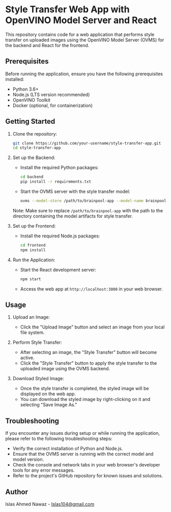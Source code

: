 # Style Transfer Web App with OpenVINO Model Server and React

This repository contains code for a web application that performs style transfer on uploaded images using the OpenVINO Model Server (OVMS) for the backend and React for the frontend.

## Prerequisites

Before running the application, ensure you have the following prerequisites installed:

- Python 3.6+
- Node.js (LTS version recommended)
- OpenVINO Toolkit
- Docker (optional, for containerization)

## Getting Started

1. Clone the repository:

   ```bash
   git clone https://github.com/your-username/style-transfer-app.git
   cd style-transfer-app
   ```

2. Set up the Backend:

   - Install the required Python packages:

     ```bash
     cd backend
     pip install -r requirements.txt
     ```

   - Start the OVMS server with the style transfer model:

     ```bash
     ovms --model-store /path/to/brainpool-app --model-name brainpool-app --model-version 1
     ```

   Note: Make sure to replace `/path/to/brainpool-app` with the path to the directory containing the model artifacts for style transfer.

3. Set up the Frontend:

   - Install the required Node.js packages:

     ```bash
     cd frontend
     npm install
     ```

4. Run the Application:

   - Start the React development server:

     ```bash
     npm start
     ```

   - Access the web app at `http://localhost:3000` in your web browser.

## Usage

1. Upload an Image:

   - Click the "Upload Image" button and select an image from your local file system.

2. Perform Style Transfer:

   - After selecting an image, the "Style Transfer" button will become active.
   - Click the "Style Transfer" button to apply the style transfer to the uploaded image using the OVMS backend.

3. Download Styled Image:
   - Once the style transfer is completed, the styled image will be displayed on the web app.
   - You can download the styled image by right-clicking on it and selecting "Save Image As."

## Troubleshooting

If you encounter any issues during setup or while running the application, please refer to the following troubleshooting steps:

- Verify the correct installation of Python and Node.js.
- Ensure that the OVMS server is running with the correct model and model version.
- Check the console and network tabs in your web browser's developer tools for any error messages.
- Refer to the project's GitHub repository for known issues and solutions.

## Author

Islas Ahmed Nawaz - Islas104@gmail.com
